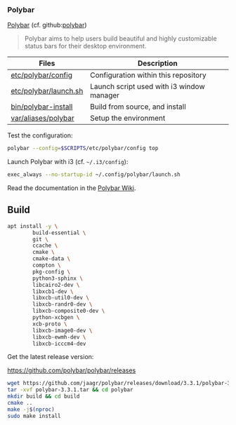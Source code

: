 ### Polybar

[Polybar][0] (cf. github:[polybar][1])

> Polybar aims to help users build beautiful and highly customizable status 
> bars for their desktop environment.

Files                      | Description
---------------------------|---------------------------
[etc/polybar/config][3]    | Configuration within this repository
[etc/polybar/launch.sh][4] | Launch script used with i3 window manager
[bin/polybar-install][5]   | Build from source, and install
[var/aliases/polybar][6]   | Setup the environment

Test the configuration:

```bash
polybar --config=$SCRIPTS/etc/polybar/config top
```

Launch Polybar with i3 (cf. `~/.i3/config`):

```bash
exec_always --no-startup-id ~/.config/polybar/launch.sh
```

Read the documentation in the [Polybar Wiki][2].

## Build


```bash
apt install -y \
        build-essential \
        git \
        ccache \
        cmake \
        cmake-data \
        compton \
        pkg-config \
        python3-sphinx \
        libcairo2-dev \
        libxcb1-dev \
        libxcb-util0-dev \
        libxcb-randr0-dev \
        libxcb-composite0-dev \
        python-xcbgen \
        xcb-proto \
        libxcb-image0-dev \
        libxcb-ewmh-dev \
        libxcb-icccm4-dev
```

Get the latest release version:

<https://github.com/polybar/polybar/releases>

```bash
wget https://github.com/jaagr/polybar/releases/download/3.3.1/polybar-3.3.1.tar
tar -xvf polybar-3.3.1.tar && cd polybar
mkdir build && cd build
cmake ..
make -j$(nproc)
sudo make install
```



[0]: https://polybar.github.io/
[1]: https://github.com/jaagr/polybar
[2]: https://github.com/jaagr/polybar/wiki
[3]: config
[4]: launch.sh
[5]: ../../bin/polybar-install
[6]: ../../var/aliases/polybar
